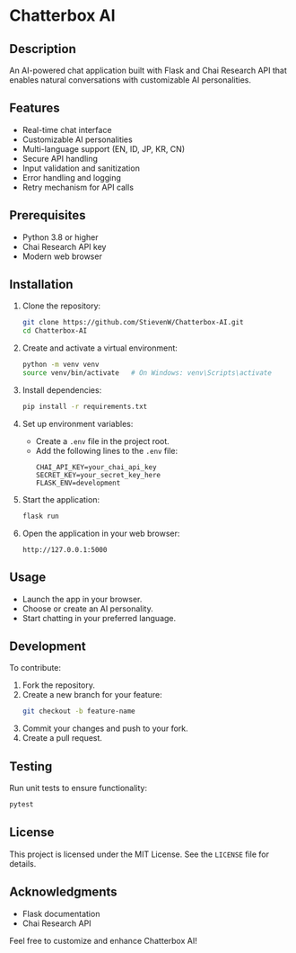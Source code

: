 # Chatterbox AI

## Description
An AI-powered chat application built with Flask and Chai Research API that enables natural conversations with customizable AI personalities.

## Features
- Real-time chat interface
- Customizable AI personalities
- Multi-language support (EN, ID, JP, KR, CN)
- Secure API handling
- Input validation and sanitization
- Error handling and logging
- Retry mechanism for API calls

## Prerequisites
- Python 3.8 or higher
- Chai Research API key
- Modern web browser

## Installation

1. Clone the repository:
   ```bash
   git clone https://github.com/StievenW/Chatterbox-AI.git
   cd Chatterbox-AI
   ```

2. Create and activate a virtual environment:
   ```bash
   python -m venv venv
   source venv/bin/activate   # On Windows: venv\Scripts\activate
   ```

3. Install dependencies:
   ```bash
   pip install -r requirements.txt
   ```

4. Set up environment variables:
   - Create a `.env` file in the project root.
   - Add the following lines to the `.env` file:
     ```
     CHAI_API_KEY=your_chai_api_key
     SECRET_KEY=your_secret_key_here 
     FLASK_ENV=development
     ```

5. Start the application:
   ```bash
   flask run
   ```

6. Open the application in your web browser:
   ```
   http://127.0.0.1:5000
   ```

## Usage
- Launch the app in your browser.
- Choose or create an AI personality.
- Start chatting in your preferred language.

## Development
To contribute:
1. Fork the repository.
2. Create a new branch for your feature:
   ```bash
   git checkout -b feature-name
   ```
3. Commit your changes and push to your fork.
4. Create a pull request.

## Testing
Run unit tests to ensure functionality:
```bash
pytest
```

## License
This project is licensed under the MIT License. See the `LICENSE` file for details.

## Acknowledgments
- Flask documentation
- Chai Research API

Feel free to customize and enhance Chatterbox AI!
